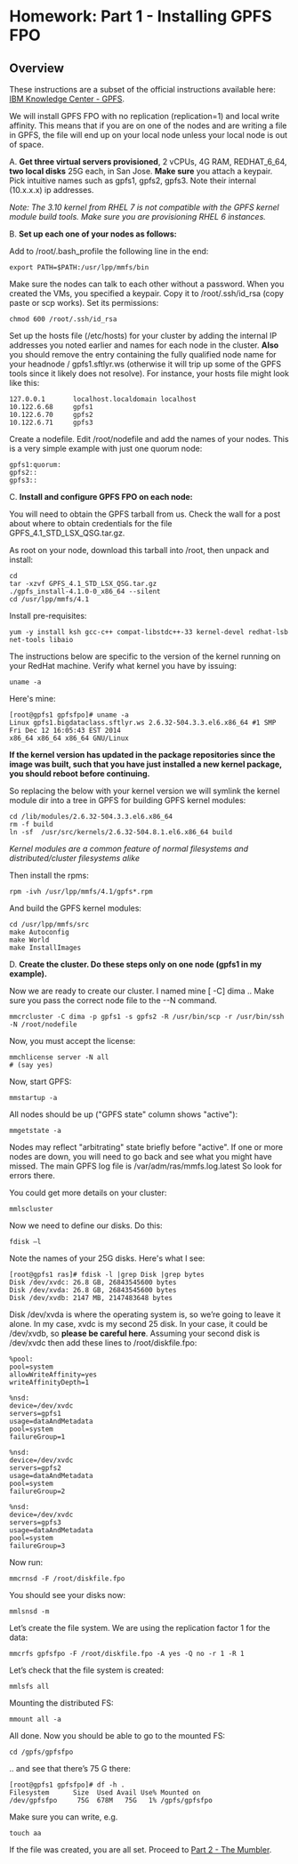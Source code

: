 # Homework: Part 1 - Installing GPFS FPO

## Overview 

These instructions are a subset of the official instructions available here: [IBM Knowledge Center - GPFS](http://www-01.ibm.com/support/knowledgecenter/SSFKCN/gpfs4).

We will install GPFS FPO with no replication (replication=1) and local write affinity.  This means that if you are on one of the nodes and are writing a file in GPFS, the file will end up on your local node unless your local node is out of space.

A. __Get three virtual servers provisioned__, 2 vCPUs, 4G RAM, REDHAT\_6\_64, __two local disks__ 25G each, in San Jose. __Make sure__ you attach a keypair.  Pick intuitive names such as gpfs1, gpfs2, gpfs3.  Note their internal (10.x.x.x) ip addresses.  

_Note: The 3.10 kernel from RHEL 7 is not compatible with the GPFS kernel module build tools. Make sure you are provisioning RHEL 6 instances._

B. __Set up each one of your nodes as follows:__  

Add to /root/.bash\_profile the following line in the end:

    export PATH=$PATH:/usr/lpp/mmfs/bin

Make sure the nodes can talk to each other without a password.  When you created the VMs, you specified a keypair.  Copy it to /root/.ssh/id\_rsa (copy paste or scp works).  Set its permissions:

    chmod 600 /root/.ssh/id_rsa

Set up the hosts file (/etc/hosts) for your cluster by adding the internal IP addresses you noted earlier and names for each node in the cluster.  __Also__ you should remove the entry containing the fully qualified node name for your headnode / gpfs1.sftlyr.ws (otherwise it will trip up some of the GPFS tools since it likely does not resolve). For instance, your hosts file might look like this:

    127.0.0.1 		localhost.localdomain localhost
    10.122.6.68		gpfs1
    10.122.6.70		gpfs2
    10.122.6.71		gpfs3

Create a nodefile.  Edit /root/nodefile and add the names of your nodes.  This is a very simple example with just one quorum node:

    gpfs1:quorum:
    gpfs2::
    gpfs3::

C. __Install and configure GPFS FPO on each node:__

You will need to obtain the GPFS tarball from us.  Check the wall for a post about where to obtain credentials for the file GPFS\_4.1\_STD\_LSX\_QSG.tar.gz.

As root on your node, download this tarball into /root, then unpack and install:

    cd
    tar -xzvf GPFS_4.1_STD_LSX_QSG.tar.gz
    ./gpfs_install-4.1.0-0_x86_64 --silent
    cd /usr/lpp/mmfs/4.1

Install pre-requisites:

    yum -y install ksh gcc-c++ compat-libstdc++-33 kernel-devel redhat-lsb net-tools libaio

The instructions below are specific to the version of the kernel running on your RedHat machine.  Verify what kernel you have by issuing:

    uname -a 

Here's mine:

    [root@gpfs1 gpfsfpo]# uname -a
    Linux gpfs1.bigdataclass.sftlyr.ws 2.6.32-504.3.3.el6.x86_64 #1 SMP Fri Dec 12 16:05:43 EST 2014 
    x86_64 x86_64 x86_64 GNU/Linux

__If the kernel version has updated in the package repositories since the image was built, such that you have just installed a new kernel package, you should reboot before continuing.__

So replacing the below with your kernel version we will symlink the kernel module dir into a tree in GPFS for building GPFS kernel modules:

    cd /lib/modules/2.6.32-504.3.3.el6.x86_64
    rm -f build
    ln -sf  /usr/src/kernels/2.6.32-504.8.1.el6.x86_64 build

_Kernel modules are a common feature of normal filesystems and distributed/cluster filesystems alike_

Then install the rpms:

    rpm -ivh /usr/lpp/mmfs/4.1/gpfs*.rpm

And build the GPFS kernel modules:

    cd /usr/lpp/mmfs/src
    make Autoconfig
    make World
    make InstallImages

D. __Create the cluster.  Do these steps only on one node (gpfs1 in my example).__

Now we are ready to create our cluster.  I named mine \[ -C\] dima .. Make sure you pass the correct node file to the --N command.

    mmcrcluster -C dima -p gpfs1 -s gpfs2 -R /usr/bin/scp -r /usr/bin/ssh -N /root/nodefile

Now, you must accept the license:

    mmchlicense server -N all
    # (say yes)

Now, start GPFS:

    mmstartup -a

All nodes should be up ("GPFS state" column shows "active"):

    mmgetstate -a

Nodes may reflect "arbitrating" state briefly before "active".  If one or more nodes are down, you will need to go back and see what you might have missed.  The main GPFS log file is /var/adm/ras/mmfs.log.latest  So look for errors there.

You could get more details on your cluster:

    mmlscluster

Now we need to define our disks. Do this:

    fdisk –l

Note the names of your 25G disks.  Here's what I see:

    [root@gpfs1 ras]# fdisk -l |grep Disk |grep bytes
    Disk /dev/xvdc: 26.8 GB, 26843545600 bytes
    Disk /dev/xvda: 26.8 GB, 26843545600 bytes
    Disk /dev/xvdb: 2147 MB, 2147483648 bytes


Disk /dev/xvda is where the operating system is, so we’re going to leave it alone.  In my case, xvdc is my second 25 disk.  In your case, it could be /dev/xvdb, so __please be careful here__.  Assuming your second disk is /dev/xvdc then add these lines to /root/diskfile.fpo:

    %pool:
    pool=system
    allowWriteAffinity=yes
    writeAffinityDepth=1
    
    %nsd:
    device=/dev/xvdc
    servers=gpfs1
    usage=dataAndMetadata 
    pool=system
    failureGroup=1
    
    %nsd:
    device=/dev/xvdc
    servers=gpfs2
    usage=dataAndMetadata 
    pool=system
    failureGroup=2
    
    %nsd:
    device=/dev/xvdc
    servers=gpfs3
    usage=dataAndMetadata 
    pool=system
    failureGroup=3

Now run:

    mmcrnsd -F /root/diskfile.fpo

You should see your disks now:

    mmlsnsd -m

Let’s create the file system.  We are using the replication factor 1 for the data:

    mmcrfs gpfsfpo -F /root/diskfile.fpo -A yes -Q no -r 1 -R 1

Let’s check that the file system is created:

    mmlsfs all

Mounting the distributed FS:

    mmount all -a

All done.  Now you should be able to go to the mounted FS:

    cd /gpfs/gpfsfpo

.. and see that there’s 75 G there:

    [root@gpfs1 gpfsfpo]# df -h .
    Filesystem      Size  Used Avail Use% Mounted on
    /dev/gpfsfpo     75G  678M   75G   1% /gpfs/gpfsfpo

Make sure you can write, e.g.

    touch aa

If the file was created, you are all set.  Proceed to [Part 2 - The Mumbler](../the_mumbler).
